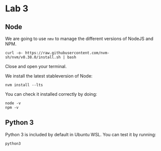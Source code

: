 # Lab 3

## Node

We are going to use `nmv` to manage the different versions of NodeJS and NPM.

```
curl -o- https://raw.githubusercontent.com/nvm-sh/nvm/v0.38.0/install.sh | bash
```

Close and open your terminal.

We install the latest stableversion of Node:

```
nvm install --lts
```

You can check it installed correctly by doing:

```
node -v
npm -v
```

## Python 3

Python 3 is included by default in Ubuntu WSL. You can test it by running:

`python3`
